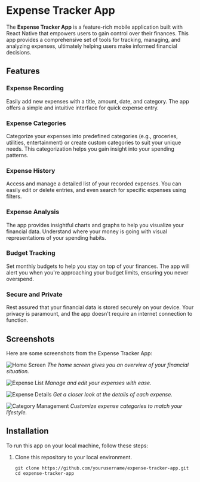 # Expense Tracker App

The **Expense Tracker App** is a feature-rich mobile application built with React Native that empowers users to gain control over their finances. This app provides a comprehensive set of tools for tracking, managing, and analyzing expenses, ultimately helping users make informed financial decisions.

## Features

### Expense Recording
Easily add new expenses with a title, amount, date, and category. The app offers a simple and intuitive interface for quick expense entry.

### Expense Categories
Categorize your expenses into predefined categories (e.g., groceries, utilities, entertainment) or create custom categories to suit your unique needs. This categorization helps you gain insight into your spending patterns.

### Expense History
Access and manage a detailed list of your recorded expenses. You can easily edit or delete entries, and even search for specific expenses using filters.

### Expense Analysis
The app provides insightful charts and graphs to help you visualize your financial data. Understand where your money is going with visual representations of your spending habits.

### Budget Tracking
Set monthly budgets to help you stay on top of your finances. The app will alert you when you're approaching your budget limits, ensuring you never overspend.

### Secure and Private
Rest assured that your financial data is stored securely on your device. Your privacy is paramount, and the app doesn't require an internet connection to function.

## Screenshots

Here are some screenshots from the Expense Tracker App:

![Home Screen](/screenshots/home.png)
*The home screen gives you an overview of your financial situation.*

![Expense List](/screenshots/expenses.png)
*Manage and edit your expenses with ease.*

![Expense Details](/screenshots/expense-details.png)
*Get a closer look at the details of each expense.*

![Category Management](/screenshots/categories.png)
*Customize expense categories to match your lifestyle.*

## Installation

To run this app on your local machine, follow these steps:

1. Clone this repository to your local environment.
   ```shell
   git clone https://github.com/yourusername/expense-tracker-app.git
   cd expense-tracker-app
